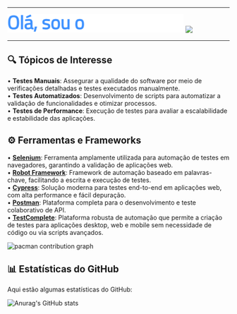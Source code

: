 ## 
<hr>
<p>
  <img src="typewriter.gif" width="400">
  <img src="https://user-images.githubusercontent.com/74038190/212749447-bfb7e725-6987-49d9-ae85-2015e3e7cc41.gif" width="300">
</p>
<hr>

## 🔍 Tópicos de Interesse

  
• **Testes Manuais**: Assegurar a qualidade do software por meio de verificações detalhadas e testes executados manualmente.  
• **Testes Automatizados**: Desenvolvimento de scripts para automatizar a validação de funcionalidades e otimizar processos.  
• **Testes de Performance**: Execução de testes para avaliar a escalabilidade e estabilidade das aplicações.  

## ⚙️ Ferramentas e Frameworks

  
• **[Selenium](https://www.selenium.dev/)**: Ferramenta amplamente utilizada para automação de testes em navegadores, garantindo a validação de aplicações web.  
• **[Robot Framework](https://robotframework.org/)**: Framework de automação baseado em palavras-chave, facilitando a escrita e execução de testes.  
• **[Cypress](https://www.cypress.io/)**: Solução moderna para testes end-to-end em aplicações web, com alta performance e fácil depuração.  
• **[Postman](https://www.postman.com/)**: Plataforma completa para o desenvolvimento e teste colaborativo de API.  
• **[TestComplete](https://smartbear.com/product/testcomplete/)**: Plataforma robusta de automação que permite a criação de testes para aplicações desktop, web e mobile sem necessidade de código ou via scripts avançados.  

<picture>
  <source media="(prefers-color-scheme: dark)" srcset="https://raw.githubusercontent.com/henriqueos92/henriqueos92/tree/main/output/pacman-contribution-graph-dark.svg">
  <source media="(prefers-color-scheme: light)" srcset="https://raw.githubusercontent.com/henriqueos92/henriqueos92/tree/main/output/pacman-contribution-graph.svg">
  <img alt="pacman contribution graph" src="https://raw.githubusercontent.com/henriqueos92/henriqueos92/tree/main/output/pacman-contribution-graph.svg">
</picture>

###

## 📊 Estatísticas do GitHub
Aqui estão algumas estatísticas do GitHub:

![Anurag's GitHub stats](https://github-readme-stats.vercel.app/api?username=henriqueos92&theme=midnight-purple&show_icons=true)

